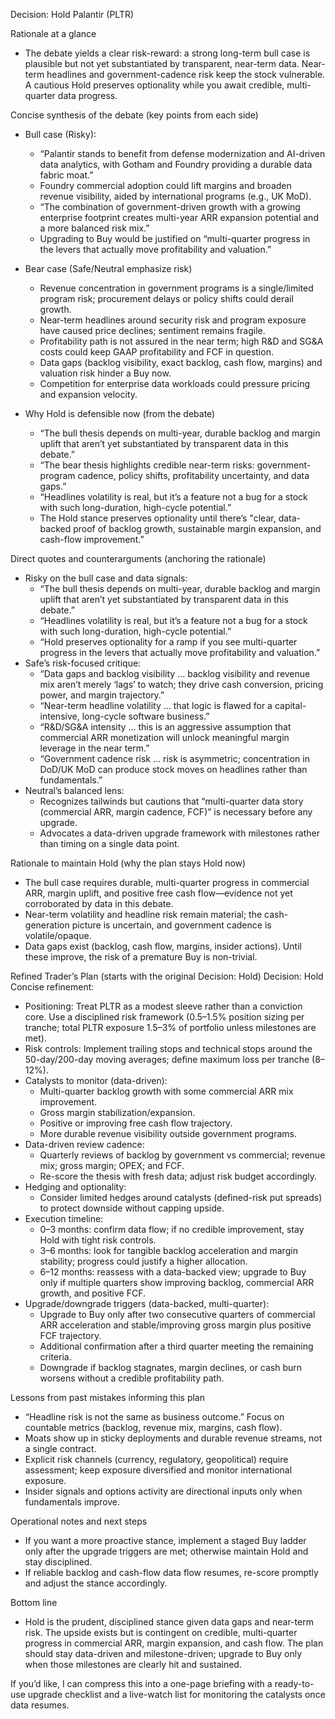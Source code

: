Decision: Hold Palantir (PLTR)

Rationale at a glance
- The debate yields a clear risk-reward: a strong long-term bull case is plausible but not yet substantiated by transparent, near-term data. Near-term headlines and government-cadence risk keep the stock vulnerable. A cautious Hold preserves optionality while you await credible, multi-quarter data progress.

Concise synthesis of the debate (key points from each side)
- Bull case (Risky):
  - “Palantir stands to benefit from defense modernization and AI-driven data analytics, with Gotham and Foundry providing a durable data fabric moat.” 
  - Foundry commercial adoption could lift margins and broaden revenue visibility, aided by international programs (e.g., UK MoD).
  - “The combination of government-driven growth with a growing enterprise footprint creates multi-year ARR expansion potential and a more balanced risk mix.”
  - Upgrading to Buy would be justified on “multi-quarter progress in the levers that actually move profitability and valuation.”

- Bear case (Safe/Neutral emphasize risk)
  - Revenue concentration in government programs is a single/limited program risk; procurement delays or policy shifts could derail growth.
  - Near-term headlines around security risk and program exposure have caused price declines; sentiment remains fragile.
  - Profitability path is not assured in the near term; high R&D and SG&A costs could keep GAAP profitability and FCF in question.
  - Data gaps (backlog visibility, exact backlog, cash flow, margins) and valuation risk hinder a Buy now.
  - Competition for enterprise data workloads could pressure pricing and expansion velocity.

- Why Hold is defensible now (from the debate)
  - “The bull thesis depends on multi-year, durable backlog and margin uplift that aren’t yet substantiated by transparent data in this debate.” 
  - “The bear thesis highlights credible near-term risks: government-program cadence, policy shifts, profitability uncertainty, and data gaps.”
  - “Headlines volatility is real, but it’s a feature not a bug for a stock with such long-duration, high-cycle potential.”
  - The Hold stance preserves optionality until there’s "clear, data-backed proof of backlog growth, sustainable margin expansion, and cash-flow improvement.”

Direct quotes and counterarguments (anchoring the rationale)
- Risky on the bull case and data signals:
  - “The bull thesis depends on multi-year, durable backlog and margin uplift that aren’t yet substantiated by transparent data in this debate.”
  - “Headlines volatility is real, but it’s a feature not a bug for a stock with such long-duration, high-cycle potential.”
  - “Hold preserves optionality for a ramp if you see multi-quarter progress in the levers that actually move profitability and valuation.”
- Safe’s risk-focused critique:
  - “Data gaps and backlog visibility … backlog visibility and revenue mix aren’t merely ‘lags’ to watch; they drive cash conversion, pricing power, and margin trajectory.”
  - “Near-term headline volatility … that logic is flawed for a capital-intensive, long-cycle software business.”
  - “R&D/SG&A intensity … this is an aggressive assumption that commercial ARR monetization will unlock meaningful margin leverage in the near term.”
  - “Government cadence risk … risk is asymmetric; concentration in DoD/UK MoD can produce stock moves on headlines rather than fundamentals.”
- Neutral’s balanced lens:
  - Recognizes tailwinds but cautions that “multi-quarter data story (commercial ARR, margin cadence, FCF)” is necessary before any upgrade.
  - Advocates a data-driven upgrade framework with milestones rather than timing on a single data point.

Rationale to maintain Hold (why the plan stays Hold now)
- The bull case requires durable, multi-quarter progress in commercial ARR, margin uplift, and positive free cash flow—evidence not yet corroborated by data in this debate.
- Near-term volatility and headline risk remain material; the cash-generation picture is uncertain, and government cadence is volatile/opaque.
- Data gaps exist (backlog, cash flow, margins, insider actions). Until these improve, the risk of a premature Buy is non-trivial.

Refined Trader’s Plan (starts with the original Decision: Hold)
Decision: Hold
Concise refinement:
- Positioning: Treat PLTR as a modest sleeve rather than a conviction core. Use a disciplined risk framework (0.5–1.5% position sizing per tranche; total PLTR exposure 1.5–3% of portfolio unless milestones are met).
- Risk controls: Implement trailing stops and technical stops around the 50-day/200-day moving averages; define maximum loss per tranche (8–12%).
- Catalysts to monitor (data-driven):
  - Multi-quarter backlog growth with some commercial ARR mix improvement.
  - Gross margin stabilization/expansion.
  - Positive or improving free cash flow trajectory.
  - More durable revenue visibility outside government programs.
- Data-driven review cadence:
  - Quarterly reviews of backlog by government vs commercial; revenue mix; gross margin; OPEX; and FCF.
  - Re-score the thesis with fresh data; adjust risk budget accordingly.
- Hedging and optionality:
  - Consider limited hedges around catalysts (defined-risk put spreads) to protect downside without capping upside.
- Execution timeline:
  - 0–3 months: confirm data flow; if no credible improvement, stay Hold with tight risk controls.
  - 3–6 months: look for tangible backlog acceleration and margin stability; progress could justify a higher allocation.
  - 6–12 months: reassess with a data-backed view; upgrade to Buy only if multiple quarters show improving backlog, commercial ARR growth, and positive FCF.
- Upgrade/downgrade triggers (data-backed, multi-quarter):
  - Upgrade to Buy only after two consecutive quarters of commercial ARR acceleration and stable/improving gross margin plus positive FCF trajectory.
  - Additional confirmation after a third quarter meeting the remaining criteria.
  - Downgrade if backlog stagnates, margin declines, or cash burn worsens without a credible profitability path.

Lessons from past mistakes informing this plan
- “Headline risk is not the same as business outcome.” Focus on countable metrics (backlog, revenue mix, margins, cash flow).
- Moats show up in sticky deployments and durable revenue streams, not a single contract.
- Explicit risk channels (currency, regulatory, geopolitical) require assessment; keep exposure diversified and monitor international exposure.
- Insider signals and options activity are directional inputs only when fundamentals improve.

Operational notes and next steps
- If you want a more proactive stance, implement a staged Buy ladder only after the upgrade triggers are met; otherwise maintain Hold and stay disciplined.
- If reliable backlog and cash-flow data flow resumes, re-score promptly and adjust the stance accordingly.

Bottom line
- Hold is the prudent, disciplined stance given data gaps and near-term risk. The upside exists but is contingent on credible, multi-quarter progress in commercial ARR, margin expansion, and cash flow. The plan should stay data-driven and milestone-driven; upgrade to Buy only when those milestones are clearly hit and sustained.

If you’d like, I can compress this into a one-page briefing with a ready-to-use upgrade checklist and a live-watch list for monitoring the catalysts once data resumes.